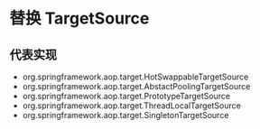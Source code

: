# 替换 TargetSource

## 代表实现

* org.springframework.aop.target.HotSwappableTargetSource
* org.springframework.aop.target.AbstactPoolingTargetSource
* org.springframework.aop.target.PrototypeTargetSource
* org.springframework.aop.target.ThreadLocalTargetSource
* org.springframework.aop.target.SingletonTargetSource

